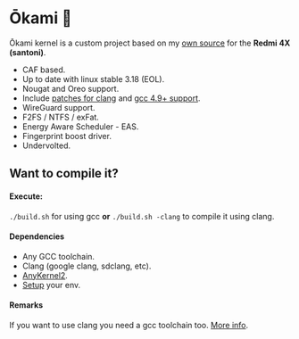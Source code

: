 # Ōkami :wolf:

Ōkami kernel is a custom project based on my [own source](https://github.com/bitrvmpd/msm-3.18) for the **Redmi 4X (santoni)**.

- CAF based.
- Up to date with linux stable 3.18 (EOL).
- Nougat and Oreo support.
- Include [patches for clang](https://github.com/bitrvmpd/okami/pull/1) and [gcc 4.9+ support](https://github.com/bitrvmpd/msm-3.18/pull/18).
- WireGuard support.
- F2FS / NTFS / exFat.
- Energy Aware Scheduler - EAS.
- Fingerprint boost driver.
- Undervolted.

## Want to compile it?

#### Execute:
`./build.sh` for using gcc **or** `./build.sh -clang` to compile it using clang.

#### Dependencies
- Any GCC toolchain.
- Clang (google clang, sdclang, etc).
- [AnyKernel2](https://github.com/bitrvmpd/AnyKernel2).
- [Setup](https://forum.xda-developers.com/chef-central/android/how-to-build-lineageos-14-1-t3551484) your env.

#### Remarks
If you want to use clang you need a gcc toolchain too. [More info](https://github.com/nathanchance/android-kernel-clang).
